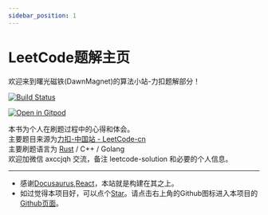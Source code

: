 ```yaml
---
sidebar_position: 1
---
```


# LeetCode题解主页

欢迎来到曙光磁铁(DawnMagnet)的算法小站-力扣题解部分！


[![Build Status](https://app.travis-ci.com/DawnMagnet/algorithm-station.svg?branch=master)](https://app.travis-ci.com/DawnMagnet/algorithm-station)

[![Open in Gitpod](https://gitpod.io/button/open-in-gitpod.svg)](https://gitpod.io/#https://github.com/DawnMagnet/algorithm-station)

本书为个人在刷题过程中的心得和体会。  
主要题目来源为[力扣-中国站 - LeetCode-cn](https://www.leetcode-cn.com)  
主要刷题语言为 [Rust](https://www.rust-lang.org/) / C++ / Golang  
欢迎加微信 axccjqh 交流，备注 leetcode-solution 和必要的个人信息。

---

[//]: # (- TIPS:本站题解已经按照时间倒序排序，且包含模糊搜索功能。)
- 感谢[Docusaurus](https://docusaurus.io/),[React](https://reactjs.org/)，本站就是构建在其之上。
- 如过觉得本项目好，可以点个[Star](https://github.com/DawnMagnet/algorithm-station)。请点击右上角的Github图标进入本项目的[Github页面](https://github.com/DawnMagnet/algorithm-station)。
